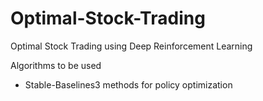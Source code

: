 # Optimal-Stock-Trading
Optimal Stock Trading using Deep Reinforcement Learning

Algorithms to be used

- Stable-Baselines3 methods for policy optimization
  
